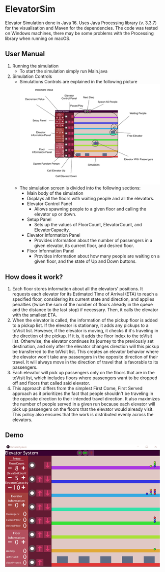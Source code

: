 # ElevatorSim

Elevator Simulation done in Java 16. Uses Java Processing library (v. 3.3.7) for the visualisation and Maven for the dependencies.
The code was tested on Windows machines, there may be some problems with the Processing library when running on macOS.

## User Manual
1. Running the simulation
   - To start the simulation simply run Main.java
2. Simulation Controls
   - Simulations Controls are explained in the following picture
   ![Info.jpg](https://raw.githubusercontent.com/Szyntos/ElevatorSim/main/Info.jpg)
   - The simulation screen is divided into the following sections:
      - Main body of the simulation
       - Displays all the floors with waiting people and all the elevators.
     - Elevator Control Panel
       - Allows spawning people to a given floor and calling the elevator up or down.
     - Setup Panel
       - Sets up the values of FloorCount, ElevatorCount, and ElevatorCapacity.
     - Elevator Information Panel
       - Provides information about the number of passengers in a given elevator, its current floor, and desired floor.
     - Floor Information Panel
       - Provides information about how many people are waiting on a given floor, and the state of Up and Down buttons.
## How does it work?

1. Each floor stores information about all the elevators' positions. It requests each elevator for its Estimated Time of Arrival (ETA) to reach a specified floor, considering its current state and direction, and applies penalties (twice the sum of the number of floors already in the queue and the distance to the last stop) if necessary. Then, it calls the elevator with the smallest ETA.
2. When the elevator is called, the information of the pickup floor is added to a pickup list. If the elevator is stationary, it adds any pickups to a toVisit list. However, if the elevator is moving, it checks if it's traveling in the direction of the pickup. If it is, it adds the floor index to the toVisit list. Otherwise, the elevator continues its journey to the previously set destination, and only after the elevator changes direction will this pickup be transferred to the toVisit list. This creates an elevator behavior where the elevator won't take any passengers in the opposite direction of their travel. It will always move in the direction of travel that is favorable to its passengers.
3. Each elevator will pick up passengers only on the floors that are in the toVisit list, which includes floors where passengers want to be dropped off and floors that called said elevator.
4. This approach differs from the simplest First Come, First Served approach as it prioritizes the fact that people shouldn't be traveling in the opposite direction to their intended travel direction. It also maximizes the number of people served in a given run because each elevator will pick up passengers on the floors that the elevator would already visit. This policy also ensures that the work is distributed evenly across the elevators.

## Demo
![demo.gif](https://raw.githubusercontent.com/Szyntos/ElevatorSim/main/demo.gif)
